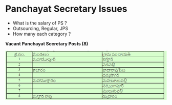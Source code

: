 # Panchayat Secretary Issues

- What is the salary of PS ?
- Outsourcing, Regular, JPS
- How many each category ?

  

**Vacant Panchayat Secretary Posts (8)**

![](../files/09215112-6605-4bf5-8ead-7b99a8a4dd89.png)
